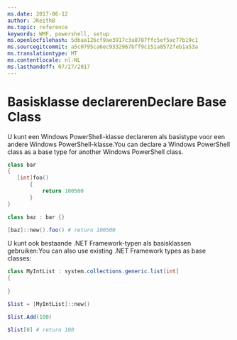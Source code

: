 ```yaml
---
ms.date: 2017-06-12
author: JKeithB
ms.topic: reference
keywords: WMF, powershell, setup
ms.openlocfilehash: 5dbaa126cf9ae3917c3a8787ffc5ef5ac77b19c1
ms.sourcegitcommit: a5c0795ca6ec9332967bff9c151a8572feb1a53a
ms.translationtype: MT
ms.contentlocale: nl-NL
ms.lasthandoff: 07/27/2017
---
```

# <a name="declare-base-class"></a><span data-ttu-id="c38f3-102">Basisklasse declareren</span><span class="sxs-lookup"><span data-stu-id="c38f3-102">Declare Base Class</span></span>
<span data-ttu-id="c38f3-103">U kunt een Windows PowerShell-klasse declareren als basistype voor een andere Windows PowerShell-klasse.</span><span class="sxs-lookup"><span data-stu-id="c38f3-103">You can declare a Windows PowerShell class as a base type for another Windows PowerShell class.</span></span>

```powershell
class bar
{
   [int]foo() 
       {
           return 100500
       }
}

class baz : bar {}

[baz]::new().foo() # return 100500
```

<span data-ttu-id="c38f3-104">U kunt ook bestaande .NET Framework-typen als basisklassen gebruiken:</span><span class="sxs-lookup"><span data-stu-id="c38f3-104">You can also use existing .NET Framework types as base classes:</span></span>

```powershell
class MyIntList : system.collections.generic.list[int]
{
    
}

$list = [MyIntList]::new()

$list.Add(100)

$list[0] # return 100
```

